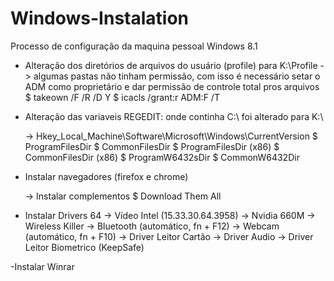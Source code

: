 Windows-Instalation
===================

Processo de configuração da maquina pessoal Windows 8.1

- Alteração dos diretórios de arquivos do usuário (profile) para K:\Profile
    -> algumas pastas não tinham permissão, com isso é necessário setar o ADM como proprietário e dar permissão de controle total pros arquivos
        $ takeown /F <PASTA> /R /D Y
        $ icacls <PASTA> /grant:r ADM:F /T

- Alteração das variaveis REGEDIT: onde continha C:\ foi alterado para K:\

    -> Hkey_Local_Machine\Software\Microsoft\Windows\CurrentVersion
        $ ProgramFilesDir
        $ CommonFilesDir
        $ ProgramFilesDir (x86)
        $ CommonFilesDir (x86)
        $ ProgramW6432sDir
        $ CommonW6432Dir

- Instalar navegadores (firefox e chrome)

    -> Instalar complementos
        $ Download Them All
        
- Instalar Drivers 64
    -> Vídeo Intel (15.33.30.64.3958)
    -> Nvidia 660M
    -> Wireless Killer
    -> Bluetooth (automático, fn + F12)
    -> Webcam (automático, fn + F10)
    -> Driver Leitor Cartão
    -> Driver Audio
    -> Driver Leitor Biometrico (KeepSafe)

-Instalar Winrar


    

  

